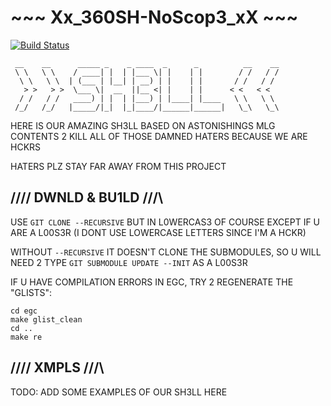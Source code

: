 <h1>~~~ Xx_360SH-NoScop3_xX ~~~</h1>

[![Build Status](http://segfault.pro/job/42sh-unit/lastBuild/badge/icon)](http://segfault.pro/job/42sh-unit/lastBuild/)

```
 __    __      _____ _    _ ____  _      _          __    __
 \ \   \ \    / ____| |  | |___ \| |    | |        / /   / /
  \ \   \ \  | (___ | |__| | __) | |    | |       / /   / /
   > >   > >  \___ \|  __  ||__ <| |    | |      < <   < <
  / /   / /   ____) | |  | |___) | |____| |____   \ \   \ \
 /_/   /_/   |_____/|_|  |_|____/|______|______|   \_\   \_\

```

HERE IS OUR AMAZING SH3LL BASED ON ASTONISHINGS MLG CONTENTS
2 KILL ALL OF THOSE DAMNED HATERS BECAUSE WE ARE HCKRS

HATERS PLZ STAY FAR AWAY FROM THIS PROJECT



## /\/\/\/ DWNLD & BU1LD \/\/\/\

USE `GIT CLONE --RECURSIVE` BUT IN L0WERCAS3 OF COURSE EXCEPT IF
U ARE A L00S3R (I DONT USE LOWERCASE LETTERS SINCE I'M A HCKR)

WITHOUT `--RECURSIVE` IT DOESN'T CLONE THE SUBMODULES, SO U WILL
NEED 2 TYPE `GIT SUBMODULE UPDATE --INIT` AS A L00S3R

IF U HAVE COMPILATION ERRORS IN EGC, TRY 2 REGENERATE THE "GLISTS":

```
cd egc
make glist_clean
cd ..
make re
```



## /\/\/\/ XMPLS \/\/\/\

TODO: ADD SOME EXAMPLES OF OUR SH3LL HERE
